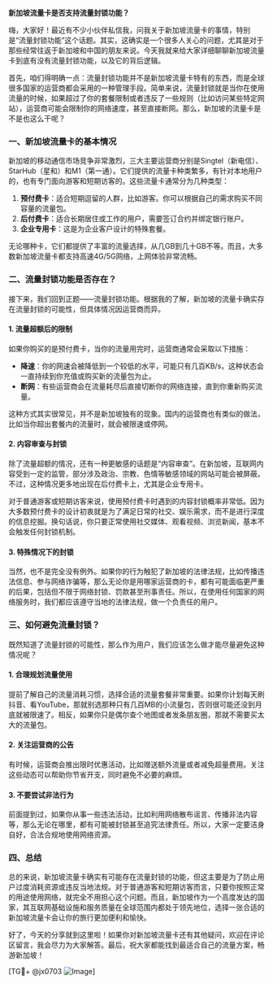 **新加坡流量卡是否支持流量封锁功能？**

嗨，大家好！最近有不少小伙伴私信我，问我关于新加坡流量卡的事情，特别是“流量封锁功能”这个话题。其实，这确实是一个很多人关心的问题，尤其是对于那些经常往返于新加坡和中国的朋友来说。今天我就来给大家详细聊聊新加坡流量卡到底有没有流量封锁功能，以及它的背后逻辑。

首先，咱们得明确一点：流量封锁功能并不是新加坡流量卡特有的东西，而是全球很多国家的运营商都会采用的一种管理手段。简单来说，流量封锁就是当你在使用流量的时候，如果超过了你的套餐限制或者违反了一些规则（比如访问某些特定网站），运营商可能会限制你的网络速度，甚至直接断网。那么，新加坡的流量卡是不是也这么干呢？

### 一、新加坡流量卡的基本情况

新加坡的移动通信市场竞争非常激烈，三大主要运营商分别是Singtel（新电信）、StarHub（星和）和M1（第一通）。它们提供的流量卡种类繁多，有针对本地用户的，也有专门面向游客和短期访客的。这些流量卡通常分为几种类型：

1. **预付费卡**：适合短期逗留的人群，比如游客。你可以根据自己的需求购买不同容量的流量包。
2. **后付费卡**：适合长期居住或工作的用户，需要签订合约并绑定银行账户。
3. **企业专用卡**：这是为企业客户设计的特殊套餐。

无论哪种卡，它们都提供了丰富的流量选择，从几GB到几十GB不等。而且，大多数新加坡流量卡都支持高速4G/5G网络，上网体验非常流畅。

### 二、流量封锁功能是否存在？

接下来，我们回到正题——流量封锁功能。根据我的了解，新加坡的流量卡确实存在流量封锁的可能性，但具体情况因运营商而异。

#### 1. **流量超额后的限制**
如果你购买的是预付费卡，当你的流量用完时，运营商通常会采取以下措施：
- **降速**：你的网速会被降低到一个较低的水平，可能只有几百KB/s，这种状态会一直持续到你充值或购买新的流量包为止。
- **断网**：有些运营商会在流量耗尽后直接切断你的网络连接，直到你重新购买流量。

这种方式其实很常见，并不是新加坡独有的现象。国内的运营商也有类似的做法，比如当你超出套餐内的流量时，就会被限速或停网。

#### 2. **内容审查与封锁**
除了流量超额的情况，还有一种更敏感的话题是“内容审查”。在新加坡，互联网内容受到一定的监管，部分涉及政治、宗教、色情等敏感领域的网站可能会被屏蔽。不过，这种情况更多地出现在后付费卡上，尤其是企业专用卡。

对于普通游客或短期访客来说，使用预付费卡时遇到的内容封锁概率非常低。因为大多数预付费卡的设计初衷就是为了满足日常的社交、娱乐需求，而不是进行深度的信息挖掘。换句话说，你只要正常使用社交媒体、观看视频、浏览新闻，基本不会触发任何封锁机制。

#### 3. **特殊情况下的封锁**
当然，也不是完全没有例外。如果你的行为触犯了新加坡的法律法规，比如传播违法信息、参与网络诈骗等，那么无论你是用哪家运营商的卡，都有可能面临更严重的后果，包括但不限于网络封锁、罚款甚至刑事责任。所以，在使用任何国家的网络服务时，我们都应该遵守当地的法律法规，做一个负责任的用户。

### 三、如何避免流量封锁？

既然知道了流量封锁的可能性，那么作为用户，我们应该怎么做才能尽量避免这种情况呢？

#### 1. **合理规划流量使用**
提前了解自己的流量消耗习惯，选择合适的流量套餐非常重要。如果你计划每天刷抖音、看YouTube，那就别选那种只有几百MB的小流量包，否则很可能还没到月底就被限速了。相反，如果你只是偶尔查个地图或者发条朋友圈，那就不需要买太大的流量包。

#### 2. **关注运营商的公告**
有时候，运营商会推出限时优惠活动，比如赠送额外流量或者减免超量费用。关注这些动态可以帮助你节省开支，同时避免不必要的麻烦。

#### 3. **不要尝试非法行为**
前面提到过，如果你从事一些违法活动，比如利用网络散布谣言、传播非法内容等，那么无论在哪里，都有可能被封锁甚至追究法律责任。所以，大家一定要洁身自好，合法合规地使用网络资源。

### 四、总结

总的来说，新加坡流量卡确实有可能存在流量封锁的功能，但这主要是为了防止用户过度消耗资源或违反当地法规。对于普通游客和短期访客而言，只要你按照正常的用途使用网络，就完全不用担心这个问题。而且，新加坡作为一个高度发达的国家，其互联网基础设施和服务质量在全球范围内都处于领先地位，选择一张合适的新加坡流量卡会让你的旅行更加便利和愉快。

好了，今天的分享就到这里啦！如果你对新加坡流量卡还有其他疑问，欢迎在评论区留言，我会尽力为大家解答。最后，祝大家都能找到最适合自己的流量方案，畅游新加坡！

[TG💪+ @jx0703 ![Image](https://github.com/user-attachments/assets/dbca1d08-cadb-493c-b0ec-ad6f7a83f270)]